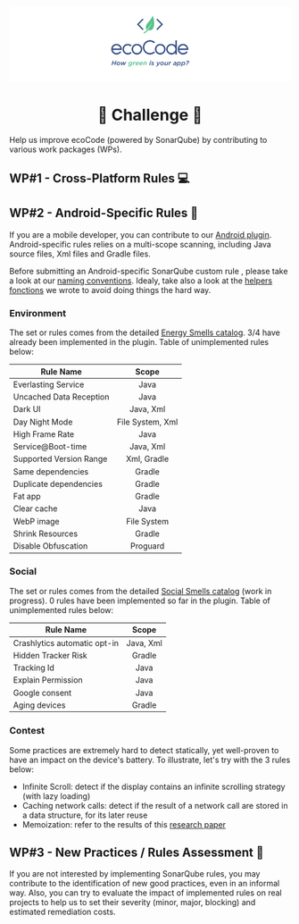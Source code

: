 <p align="center">
  <img src="../docs/logo-large.png">
</p>
<h1 align="center">
  🎈 Challenge 🎈
</h1>

Help us improve ecoCode (powered by SonarQube) by contributing to various work packages (WPs).

<h2>WP#1 - Cross-Platform Rules 💻</h2>

<h2>WP#2 - Android-Specific Rules 📱</h2>

If you are a mobile developer, you can contribute to our [Android plugin](../sonarqube-plugin-greenit/android-plugin/). Android-specific rules relies on a multi-scope scanning, including Java source files, Xml files and Gradle files.

Before submitting an Android-specific SonarQube custom rule , please take a look at our [naming conventions](https://doc.rules.ecocode.io/#how-to-specify-rules). Idealy, take also a look at the [helpers fonctions](https://github.com/cnumr/ecoCode/tree/main/sonarqube-plugin-greenit/android-plugin/src/main/java/io/ecocode/java/checks/helpers) we wrote to avoid doing things the hard way.

<h3>Environment</h3>

The set or rules comes from the detailed [Energy Smells catalog](https://olegoaer.perso.univ-pau.fr/android-energy-smells/). 3/4 have already been implemented in the plugin. Table of unimplemented rules below:

| **Rule Name**      |     **Scope**     |
|----------------|:-------------:|
| Everlasting Service        | Java |
| Uncached Data Reception       | Java |
| Dark UI      | Java, Xml |
| Day Night Mode     | File System, Xml |
| High Frame Rate | Java |
| Service@Boot-time    | Java, Xml  |
| Supported Version Range    |  Xml, Gradle |
| Same dependencies    | Gradle |
| Duplicate dependencies    | Gradle |
| Fat app    | Gradle |
| Clear cache    | Java |
| WebP image | File System |
| Shrink Resources    | Gradle |
| Disable Obfuscation    | Proguard |


<h3>Social</h3>

The set or rules comes from the detailed [Social Smells catalog](https://olegoaer.perso.univ-pau.fr/android-social-smells/index.html) (work in progress). 0 rules have been implemented so far in the plugin. Table of unimplemented rules below:

| **Rule Name**      |     **Scope**     |
|----------------|:-------------:|
| Crashlytics automatic opt-in       | Java, Xml |
| Hidden Tracker Risk      | Gradle |
| Tracking Id      | Java |
| Explain Permission     | Java |
| Google consent | Java |
| Aging devices   | Gradle  |

<h3>Contest</h3>

Some practices are extremely hard to detect statically, yet well-proven to have an impact on the device's battery. To illustrate, let's try with the 3 rules below:
- Infinite Scroll: detect if the display contains an infinite scrolling strategy (with lazy loading)
- Caching network calls: detect if the result of a network call are stored in a data structure, for its later reuse
- Memoization: refer to the results of this [research paper](https://greenlab.di.uminho.pt/wp-content/uploads/2016/06/CIbSE19_memoization.pdf)

<h2>WP#3 - New Practices / Rules Assessment 💬</h2>

If you are not interested by implementing SonarQube rules, you may contribute to the identification of new good practices, even in an informal way. Also, you can try to evaluate the impact of implemented rules on real projects to help us to set their severity (minor, major, blocking) and estimated remediation costs.
